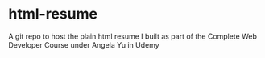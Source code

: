 # html-resume
A git repo to host the plain html resume I built as part of the Complete Web Developer Course under Angela Yu in Udemy

